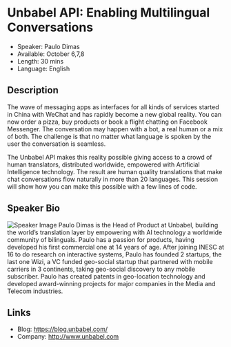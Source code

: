 Unbabel API: Enabling Multilingual Conversations 
========================

* Speaker: Paulo Dimas
* Available: October 6,7,8
* Length: 30 mins
* Language: English

Description
-----------
The wave of messaging apps as interfaces for all kinds of services started in China with WeChat and has rapidly become a new global reality. You can now order a pizza, buy products or book a flight chatting on Facebook Messenger. The conversation may happen with a bot, a real human or a mix of both. The challenge is that no matter what language is spoken by the user the conversation is seamless.

The Unbabel API makes this reality possible giving access to a crowd of human translators, distributed worldwide, empowered with Artificial Intelligence technology. The result are human quality translations that make chat conversations flow naturally in more than 20 languages. This session will show how you can make this possible with a few lines of code.

Speaker Bio
-----------
![Speaker Image](https://avatars3.githubusercontent.com/u/5994582?v=3&s=400)
Paulo Dimas is the Head of Product at Unbabel, building the world’s translation layer by empowering with AI technology a worldwide community of bilinguals. Paulo has a passion for products, having developed his first commercial one at 14 years of age. After joining INESC at 16 to do research on interactive systems, Paulo has founded 2 startups, the last one Wizi, a VC funded geo-social startup that partnered with mobile carriers in 3 continents, taking geo-social discovery to any mobile subscriber. Paulo has created patents in geo-location technology and developed award-winning projects for major companies in the Media and Telecom industries.

Links
-----
* Blog: https://blog.unbabel.com/
* Company: http://www.unbabel.com
